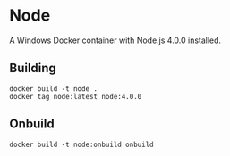 # Node

A Windows Docker container with Node.js 4.0.0 installed.

## Building

```
docker build -t node .
docker tag node:latest node:4.0.0
```

## Onbuild

```
docker build -t node:onbuild onbuild
```
